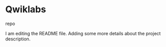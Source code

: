 # Qwiklabs
repo

I am editing the README file. Adding some more details about the project description.

